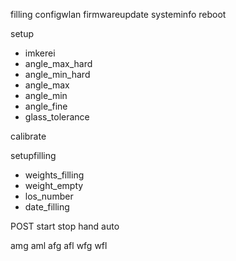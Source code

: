 filling
configwlan
firmwareupdate
systeminfo
reboot

setup
* imkerei
* angle_max_hard
* angle_min_hard
* angle_max
* angle_min
* angle_fine
* glass_tolerance

calibrate


setupfilling
* weights_filling
* weight_empty
* los_number
* date_filling


POST
start
stop
hand
auto


amg
aml
afg
afl
wfg
wfl
